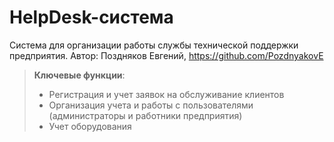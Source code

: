 # HelpDesk-система

Система для организации работы службы технической поддержки предприятия.
Автор: Поздняков Евгений, https://github.com/PozdnyakovE

> **Ключевые функции**:  
> - Регистрация и учет заявок на обслуживание клиентов 
> - Организация учета и работы с пользователями (администраторы и работники предприятия)
> - Учет оборудования
